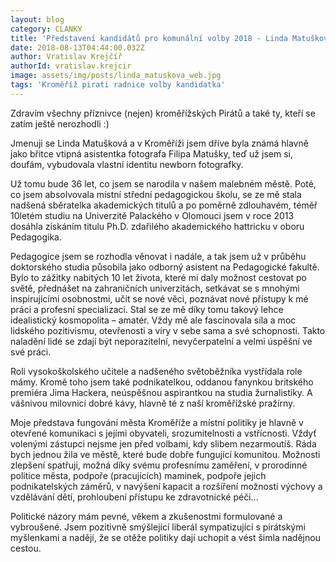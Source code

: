 ```yaml
---
layout: blog
category: CLANKY
title: 'Představení kandidátů pro komunální volby 2018 - Linda Matušková'
date: 2018-08-13T04:44:00.032Z
author: Vratislav Krejčíř
authorId: vratislav.krejcir
image: assets/img/posts/linda_matuskova_web.jpg
tags: 'Kroměříž pirati radnice volby kandidatka'
---
```


Zdravím všechny příznivce (nejen) kroměřížských Pirátů a také ty, kteří se zatím ještě nerozhodli :) 

Jmenuji se Linda Matušková a v Kroměříži jsem dříve byla známá hlavně jako břitce vtipná asistentka fotografa Filipa Matušky, teď už jsem si, doufám, vybudovala vlastní identitu newborn fotografky.

Už tomu bude 36 let, co jsem se narodila v našem malebném městě. Poté, co jsem absolvovala místní střední pedagogickou školu, se ze mě stala nadšená sběratelka akademických titulů a po poměrně zdlouhavém, téměř 10letém studiu na Univerzitě Palackého v Olomouci jsem v roce 2013 dosáhla získáním titulu Ph.D. zdařilého akademického hattricku v oboru Pedagogika. 

Pedagogice jsem se rozhodla věnovat i nadále, a tak jsem už v průběhu doktorského studia působila jako odborný asistent na Pedagogické fakultě. Bylo to zážitky nabitých 10 let života, které mi daly možnost cestovat po světě, přednášet na zahraničních univerzitách, setkávat se s mnohými inspirujícími osobnostmi, učit se nové věci, poznávat nové přístupy k mé práci a profesní specializaci. Stal se ze mě díky tomu takový lehce idealistický kosmopolita – amatér. Vždy mě ale fascinovala síla a moc lidského pozitivismu, otevřenosti a víry v sebe sama a své schopnosti. Takto naladění lidé se zdají být neporazitelní, nevyčerpatelní a velmi úspěšní ve své práci. 

Roli vysokoškolského učitele a nadšeného světoběžníka vystřídala role mámy. Kromě toho jsem také podnikatelkou, oddanou fanynkou britského premiéra Jima Hackera, neúspěšnou aspirantkou na studia žurnalistiky. A vášnivou milovnicí dobré kávy, hlavně té z naší kroměřížské pražírny.

Moje představa fungování města Kroměříže a místní politiky je hlavně v otevřené komunikaci s jejími obyvateli, srozumitelnosti a vstřícnosti. Vždyť volenými zástupci nejsme jen před volbami, kdy slibem nezarmoutíš. Ráda bych jednou žila ve městě, které bude dobře fungující komunitou. Možnosti zlepšení spatřuji, možná díky svému profesnímu zaměření, v prorodinné politice města, podpoře (pracujících) maminek, podpoře jejich podnikatelských záměrů, v navýšení kapacit a rozšíření možností výchovy a vzdělávání dětí, prohloubení přístupu ke zdravotnické péči… 

Politické názory mám pevné, věkem a zkušenostmi formulované a vybroušené. Jsem pozitivně smýšlející liberál sympatizující s pirátskými myšlenkami a nadějí, že se otěže politiky dají uchopit a vést šimla nadějnou cestou.
